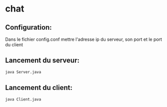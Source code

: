 # chat


## Configuration:
Dans le fichier config.conf
mettre l'adresse ip du serveur, son port et le port du client

## Lancement du serveur: 
```sh
java Server.java
```    
## Lancement du client: 
```sh
java Client.java
```    